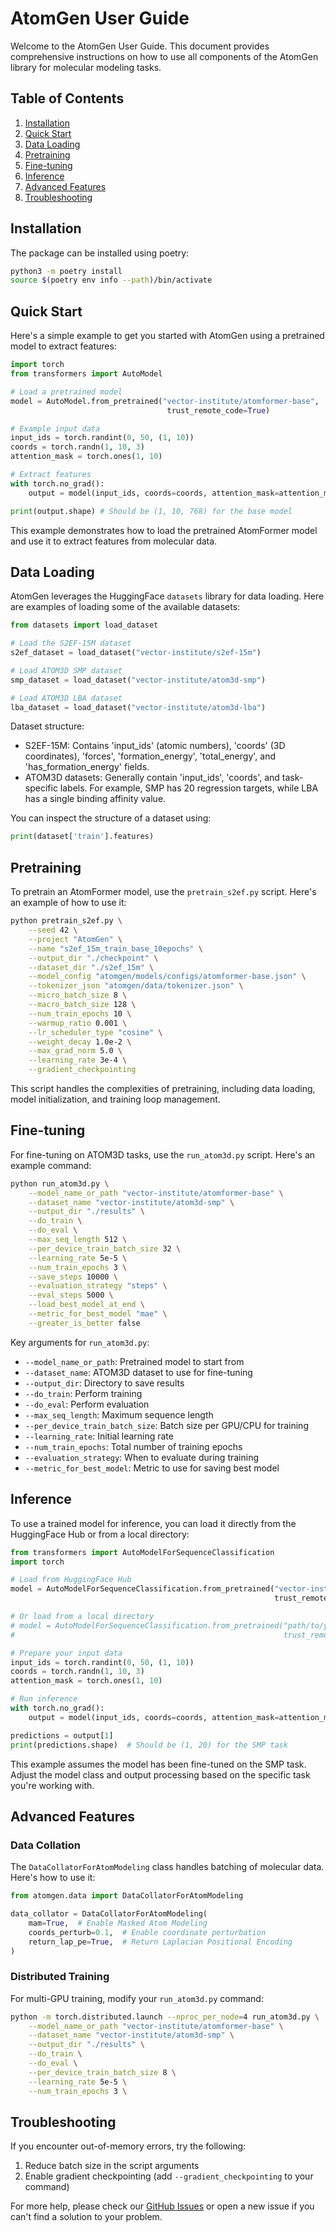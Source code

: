 # AtomGen User Guide

Welcome to the AtomGen User Guide. This document provides comprehensive instructions on how to use all components of the AtomGen library for molecular modeling tasks.

## Table of Contents

1. [Installation](#installation)
2. [Quick Start](#quick-start)
3. [Data Loading](#data-loading)
4. [Pretraining](#pretraining)
5. [Fine-tuning](#fine-tuning)
6. [Inference](#inference)
7. [Advanced Features](#advanced-features)
8. [Troubleshooting](#troubleshooting)

## Installation

The package can be installed using poetry:

```bash
python3 -m poetry install
source $(poetry env info --path)/bin/activate
```

## Quick Start

Here's a simple example to get you started with AtomGen using a pretrained model to extract features:

```python
import torch
from transformers import AutoModel

# Load a pretrained model
model = AutoModel.from_pretrained("vector-institute/atomformer-base",
                                   trust_remote_code=True)

# Example input data
input_ids = torch.randint(0, 50, (1, 10))
coords = torch.randn(1, 10, 3)
attention_mask = torch.ones(1, 10)

# Extract features
with torch.no_grad():
    output = model(input_ids, coords=coords, attention_mask=attention_mask)

print(output.shape) # Should be (1, 10, 768) for the base model
```

This example demonstrates how to load the pretrained AtomFormer model and use it to extract features from molecular data.

## Data Loading

AtomGen leverages the HuggingFace `datasets` library for data loading. Here are examples of loading some of the available datasets:

```python
from datasets import load_dataset

# Load the S2EF-15M dataset
s2ef_dataset = load_dataset("vector-institute/s2ef-15m")

# Load ATOM3D SMP dataset
smp_dataset = load_dataset("vector-institute/atom3d-smp")

# Load ATOM3D LBA dataset
lba_dataset = load_dataset("vector-institute/atom3d-lba")
```

Dataset structure:
- S2EF-15M: Contains 'input_ids' (atomic numbers), 'coords' (3D coordinates), 'forces', 'formation_energy', 'total_energy', and 'has_formation_energy' fields.
- ATOM3D datasets: Generally contain 'input_ids', 'coords', and task-specific labels. For example, SMP has 20 regression targets, while LBA has a single binding affinity value.

You can inspect the structure of a dataset using:

```python
print(dataset['train'].features)
```

## Pretraining

To pretrain an AtomFormer model, use the `pretrain_s2ef.py` script. Here's an example of how to use it:

```bash
python pretrain_s2ef.py \
    --seed 42 \
    --project "AtomGen" \
    --name "s2ef_15m_train_base_10epochs" \
    --output_dir "./checkpoint" \
    --dataset_dir "./s2ef_15m" \
    --model_config "atomgen/models/configs/atomformer-base.json" \
    --tokenizer_json "atomgen/data/tokenizer.json" \
    --micro_batch_size 8 \
    --macro_batch_size 128 \
    --num_train_epochs 10 \
    --warmup_ratio 0.001 \
    --lr_scheduler_type "cosine" \
    --weight_decay 1.0e-2 \
    --max_grad_norm 5.0 \
    --learning_rate 3e-4 \
    --gradient_checkpointing
```

This script handles the complexities of pretraining, including data loading, model initialization, and training loop management.

## Fine-tuning

For fine-tuning on ATOM3D tasks, use the `run_atom3d.py` script. Here's an example command:

```bash
python run_atom3d.py \
    --model_name_or_path "vector-institute/atomformer-base" \
    --dataset_name "vector-institute/atom3d-smp" \
    --output_dir "./results" \
    --do_train \
    --do_eval \
    --max_seq_length 512 \
    --per_device_train_batch_size 32 \
    --learning_rate 5e-5 \
    --num_train_epochs 3 \
    --save_steps 10000 \
    --evaluation_strategy "steps" \
    --eval_steps 5000 \
    --load_best_model_at_end \
    --metric_for_best_model "mae" \
    --greater_is_better false
```

Key arguments for `run_atom3d.py`:

- `--model_name_or_path`: Pretrained model to start from
- `--dataset_name`: ATOM3D dataset to use for fine-tuning
- `--output_dir`: Directory to save results
- `--do_train`: Perform training
- `--do_eval`: Perform evaluation
- `--max_seq_length`: Maximum sequence length
- `--per_device_train_batch_size`: Batch size per GPU/CPU for training
- `--learning_rate`: Initial learning rate
- `--num_train_epochs`: Total number of training epochs
- `--evaluation_strategy`: When to evaluate during training
- `--metric_for_best_model`: Metric to use for saving best model

## Inference

To use a trained model for inference, you can load it directly from the HuggingFace Hub or from a local directory:

```python
from transformers import AutoModelForSequenceClassification
import torch

# Load from HuggingFace Hub
model = AutoModelForSequenceClassification.from_pretrained("vector-institute/atomformer-base-smp",
                                                           trust_remote_code=True)

# Or load from a local directory
# model = AutoModelForSequenceClassification.from_pretrained("path/to/your/model/directory",
#                                                            trust_remote_code=True)

# Prepare your input data
input_ids = torch.randint(0, 50, (1, 10))
coords = torch.randn(1, 10, 3)
attention_mask = torch.ones(1, 10)

# Run inference
with torch.no_grad():
    output = model(input_ids, coords=coords, attention_mask=attention_mask)

predictions = output[1]
print(predictions.shape)  # Should be (1, 20) for the SMP task
```

This example assumes the model has been fine-tuned on the SMP task. Adjust the model class and output processing based on the specific task you're working with.


## Advanced Features

### Data Collation

The `DataCollatorForAtomModeling` class handles batching of molecular data. Here's how to use it:

```python
from atomgen.data import DataCollatorForAtomModeling

data_collator = DataCollatorForAtomModeling(
    mam=True,  # Enable Masked Atom Modeling
    coords_perturb=0.1,  # Enable coordinate perturbation
    return_lap_pe=True,  # Return Laplacian Positional Encoding
)
```

### Distributed Training

For multi-GPU training, modify your `run_atom3d.py` command:

```bash
python -m torch.distributed.launch --nproc_per_node=4 run_atom3d.py \
    --model_name_or_path "vector-institute/atomformer-base" \
    --dataset_name "vector-institute/atom3d-smp" \
    --output_dir "./results" \
    --do_train \
    --do_eval \
    --per_device_train_batch_size 8 \
    --learning_rate 5e-5 \
    --num_train_epochs 3 \
```

## Troubleshooting

If you encounter out-of-memory errors, try the following:

1. Reduce batch size in the script arguments
2. Enable gradient checkpointing (add `--gradient_checkpointing` to your command)

For more help, please check our [GitHub Issues](https://github.com/your-repo/atomgen/issues) or open a new issue if you can't find a solution to your problem.
